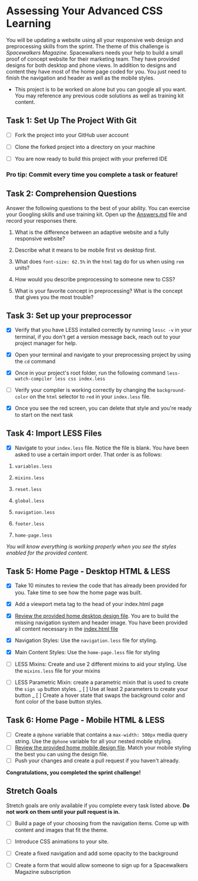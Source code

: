 # Assessing Your Advanced CSS Learning

You will be updating a website using all your responsive web design and preprocessing skills from the sprint. The theme of this challenge is _Spacewalkers Magazine_. Spacewalkers needs your help to build a small proof of concept website for their marketing team. They have provided designs for both desktop and phone views. In addition to designs and content they have most of the home page coded for you. You just need to finish the navigation and header as well as the mobile styles.

- This project is to be worked on alone but you can google all you want. You may reference any previous code solutions as well as training kit content.

## Task 1: Set Up The Project With Git

- [ ] Fork the project into your GitHub user account

- [ ] Clone the forked project into a directory on your machine

- [ ] You are now ready to build this project with your preferred IDE

### Pro tip: Commit every time you complete a task or feature!

## Task 2: Comprehension Questions

Answer the following questions to the best of your ability. You can exercise your Googling skills and use training kit. Open up the [Answers.md](Answers.md) file and record your responses there.

1. What is the difference between an adaptive website and a fully responsive website?

2. Describe what it means to be mobile first vs desktop first.

3. What does `font-size: 62.5%` in the `html` tag do for us when using `rem` units?

4. How would you describe preprocessing to someone new to CSS?

5. What is your favorite concept in preprocessing? What is the concept that gives you the most trouble?

## Task 3: Set up your preprocessor

- [x] Verify that you have LESS installed correctly by running `lessc -v` in your terminal, if you don't get a version message back, reach out to your project manager for help.

- [x] Open your terminal and navigate to your preprocessing project by using the `cd` command

- [x] Once in your project's root folder, run the following command `less-watch-compiler less css index.less`

- [ ] Verify your compiler is working correctly by changing the `background-color` on the `html` selector to `red` in your `index.less` file.

- [x] Once you see the red screen, you can delete that style and you're ready to start on the next task

## Task 4: Import LESS Files

- [x] Navigate to your `index.less` file. Notice the file is blank. You have been asked to use a certain import order. That order is as follows:

1.  `variables.less`

2.  `mixins.less`

3.  `reset.less`

4.  `global.less`

5.  `navigation.less`

6.  `footer.less`

7.  `home-page.less`

_You will know everything is working properly when you see the styles enabled for the provided content._

## Task 5: Home Page - Desktop HTML & LESS

- [x] Take 10 minutes to review the code that has already been provided for you. Take time to see how the home page was built.

- [x] Add a viewport meta tag to the head of your index.html page

- [x] [Review the provided home desktop design file](design-files/home-desktop.png). You are to build the missing navigation system and header image. You have been provided all content necessary in the [index.html file](index.html)

- [x] Navigation Styles: Use the `navigation.less` file for styling.

- [x] Main Content Styles: Use the `home-page.less` file for styling

- [ ] LESS Mixins: Create and use 2 different mixins to aid your styling. Use the `mixins.less` file for your mixins

- [ ] LESS Parametric Mixin: create a parametric mixin that is used to create the `sign up` button styles.
      _ [ ] Use at least 2 parameters to create your button
      _ [ ] Create a hover state that swaps the background color and font color of the base button styles.

## Task 6: Home Page - Mobile HTML & LESS

- [ ] Create a `@phone` variable that contains a `max-width: 500px` media query string. Use the `@phone` variable for all your nested mobile styling.
- [ ] [Review the provided home mobile design file](design-files/home-mobile.png). Match your mobile styling the best you can using the design file.
- [ ] Push your changes and create a pull request if you haven't already.

**Congratulations, you completed the sprint challenge!**

## Stretch Goals

Stretch goals are only available if you complete every task listed above. **Do not work on them until your pull request is in.**

- [ ] Build a page of your choosing from the navigation items. Come up with content and images that fit the theme.

- [ ] Introduce CSS animations to your site.

- [ ] Create a fixed navigation and add some opacity to the background

- [ ] Create a form that would allow someone to sign up for a Spacewalkers Magazine subscription
